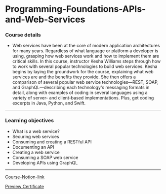 # Programming-Foundations-APIs-and-Web-Services


### Course details
- Web services have been at the core of modern application architectures for many years. Regardless of what language or platform a developer is using, grasping how web services work and how to implement them are critical skills. In this course, instructor Kesha Williams steps through how to work with several popular technologies to build web services. Kesha begins by laying the groundwork for the course, explaining what web services are and the benefits they provide. She then offers a comparison of several popular web service technologies—REST, SOAP, and GraphQL—describing each technology's messaging formats in detail, along with examples of coding in several languages using a variety of server- and client-based implementations. Plus, get coding excerpts in Java, Python, and Swift.
***


### Learning objectives
- What is a web service?
- Securing web services
- Consuming and creating a RESTful API
- Documenting an API
- Creating a web service
- Consuming a SOAP web service
- Developing APIs using GraphQL





*****
[Course-Notion-link](https://www.notion.so/08-Programming-Foundations-APIs-and-Web-Services-ea0cc81a192a47e8be229736e62a6f94)

[Preview Certificate](https://www.linkedin.com/learning/certificates/393c96598c37bad05561d824c0a358b1fe099c6ab6fcd93a129072facb3d32eb?trk=share_certificate)
